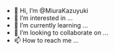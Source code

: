 - 👋 Hi, I’m @MiuraKazuyuki
- 👀 I’m interested in ...
- 🌱 I’m currently learning ...
- 💞️ I’m looking to collaborate on ...
- 📫 How to reach me ...

<!---
MiuraKazuyuki/MiuraKazuyuki is a ✨ special ✨ repository because its `README.md` (this file) appears on your GitHub profile.
You can click the Preview link to take a look at your changes.
--->
